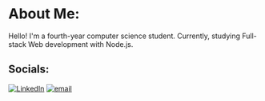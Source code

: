 # About Me:
Hello! I'm a fourth-year computer science student. Currently, studying Full-stack Web development with Node.js.<br>

## Socials:
[![LinkedIn](https://img.shields.io/badge/LinkedIn-%230077B5.svg?logo=linkedin&logoColor=white)](www.linkedin.com/in/janamohamed141) [![email](https://img.shields.io/badge/Email-D14836?logo=gmail&logoColor=white)](mailto:janabdelgawad@gmail.com) 
